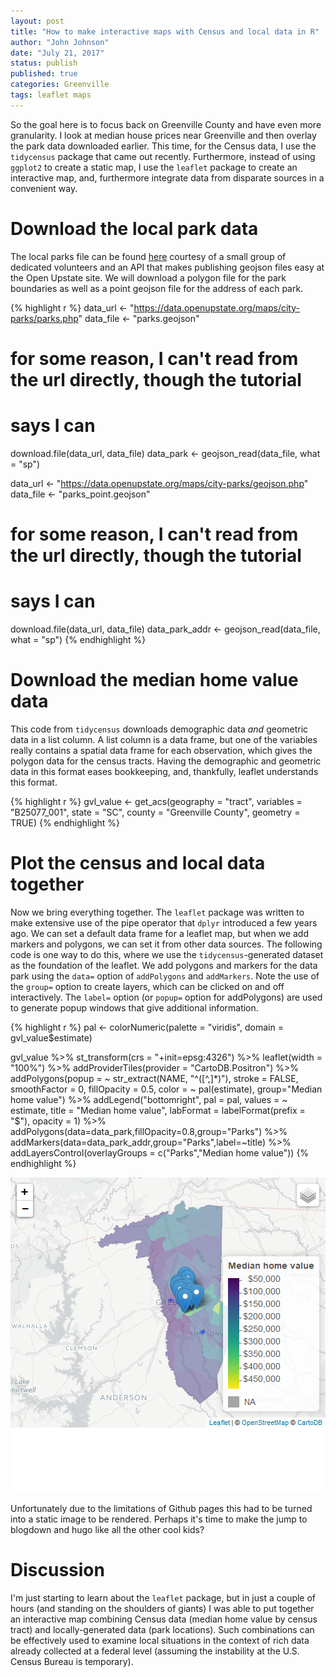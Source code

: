 ```yaml
---
layout: post
title: "How to make interactive maps with Census and local data in R"
author: "John Johnson"
date: "July 21, 2017"
status: publish
published: true
categories: Greenville
tags: leaflet maps
---
```

 
So the goal here is to focus back on Greenville County and have even more granularity. I look at median house prices near Greenville and then overlay the park data downloaded earlier. This time, for the Census data, I use the `tidycensus` package that came out recently. Furthermore, instead of using `ggplot2` to create a static map, I use the `leaflet` package to create an interactive map, and, furthermore integrate data from disparate sources in a convenient way.
 

 

 
 
# Download the local park data
 
The local parks file can be found [here](https://data.openupstate.org/map-layers) courtesy of a small group of dedicated volunteers and an API that makes publishing geojson files easy at the Open Upstate site. We will download a polygon file for the park boundaries as well as a point geojson file for the address of each park.
 

{% highlight r %}
data_url <- "https://data.openupstate.org/maps/city-parks/parks.php"
data_file <- "parks.geojson"
# for some reason, I can't read from the url directly, though the tutorial
# says I can
download.file(data_url, data_file)
data_park <- geojson_read(data_file, what = "sp")
 
data_url <- "https://data.openupstate.org/maps/city-parks/geojson.php"
data_file <- "parks_point.geojson"
# for some reason, I can't read from the url directly, though the tutorial
# says I can
download.file(data_url, data_file)
data_park_addr <- geojson_read(data_file, what = "sp")
{% endhighlight %}
 
# Download the median home value data
 
This code from `tidycensus` downloads demographic data *and* geometric data in a list column. A list column is a data frame, but one of the variables really contains a spatial data frame for each observation, which gives the polygon data for the census tracts. Having the demographic and geometric data in this format eases bookkeeping, and, thankfully, leaflet understands this format.
 

{% highlight r %}
gvl_value <- get_acs(geography = "tract", 
                    variables = "B25077_001", 
                    state = "SC",
                    county = "Greenville County",
                    geometry = TRUE)
{% endhighlight %}
 
# Plot the census and local data together
 
Now we bring everything together. The `leaflet` package was written to make extensive use of the pipe operator that `dplyr` introduced a few years ago. We can set a default data frame for a leaflet map, but when we add markers and polygons, we can set it from other data sources. The following code is one way to do this, where we use the `tidycensus`-generated dataset as the foundation of the leaflet. We add polygons and markers for the data park using the `data=` option of `addPolygons` and `addMarkers`. Note the use of the `group=` option to create layers, which can be clicked on and off interactively. The `label=` option (or `popup=` option for addPolygons) are used to generate popup windows that give additional information.
 

{% highlight r %}
pal <- colorNumeric(palette = "viridis", 
                    domain = gvl_value$estimate)
 
gvl_value %>%
    st_transform(crs = "+init=epsg:4326") %>%
    leaflet(width = "100%") %>%
    addProviderTiles(provider = "CartoDB.Positron") %>%
    addPolygons(popup = ~ str_extract(NAME, "^([^,]*)"),
                stroke = FALSE,
                smoothFactor = 0,
                fillOpacity = 0.5,
                color = ~ pal(estimate),
                group="Median home value") %>%
    addLegend("bottomright", 
              pal = pal, 
              values = ~ estimate,
              title = "Median home value",
              labFormat = labelFormat(prefix = "$"),
              opacity = 1) %>% 
  addPolygons(data=data_park,fillOpacity=0.8,group="Parks") %>% 
  addMarkers(data=data_park_addr,group="Parks",label=~title) %>% 
  addLayersControl(overlayGroups = c("Parks","Median home value"))
{% endhighlight %}

![plot of chunk unnamed-chunk-4](/figures//2017-07-21-r-maps-with-leaflet.Rmdunnamed-chunk-4-1.png)
 
Unfortunately due to the limitations of Github pages this had to be turned into a static image to be rendered. Perhaps it's time to make the jump to blogdown and hugo like all the other cool kids?
 
# Discussion
 
I'm just starting to learn about the `leaflet` package, but in just a couple of hours (and standing on the shoulders of giants) I was able to put together an interactive map combining Census data (median home value by census tract) and locally-generated data (park locations). Such combinations can be effectively used to examine local situations in the context of rich data already collected at a federal level (assuming the instability at the U.S. Census Bureau is temporary).
